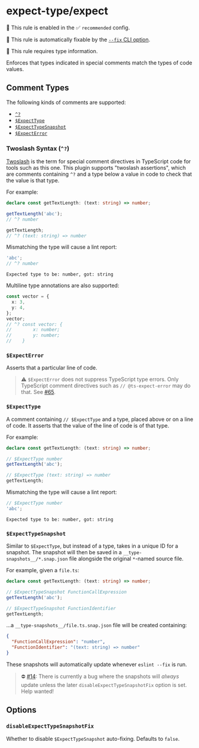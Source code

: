 # expect-type/expect

💼 This rule is enabled in the ✅ `recommended` config.

🔧 This rule is automatically fixable by the [`--fix` CLI option](https://eslint.org/docs/latest/user-guide/command-line-interface#--fix).

💭 This rule requires type information.

<!-- end auto-generated rule header -->

Enforces that types indicated in special comments match the types of code values.

## Comment Types

The following kinds of comments are supported:

<!-- Markdownlint doesn't seem to understand the heading IDs... -->
<!-- markdownlint-disable link-fragments -->

- [`^?`](#twoslash)
- [`$ExpectType`](#expecttype)
- [`$ExpectTypeSnapshot`](#expecttypesnapshot)
- [`$ExpectError`](#expecterror)

<!-- markdownlint-enable link-fragments -->

### Twoslash Syntax (`^?`)

[Twoslash](https://www.typescriptlang.org/dev/twoslash) is the term for special comment directives in TypeScript code for tools such as this one.
This plugin supports "twoslash assertions", which are comments containing `^?` and a type below a value in code to check that the value is that type.

For example:

```ts
declare const getTextLength: (text: string) => number;

getTextLength('abc');
// ^? number

getTextLength;
// ^? (text: string) => number
```

Mismatching the type will cause a lint report:

```ts
'abc';
// ^? number
```

```plaintext
Expected type to be: number, got: string
```

Multiline type annotations are also supported:

```ts
const vector = {
  x: 3,
  y: 4,
};
vector;
// ^? const vector: {
//        x: number;
//        y: number;
//    }
```

### `$ExpectError`

Asserts that a particular line of code.

> ⚠️ `$ExpectError` does not suppress TypeScript type errors.
> Only TypeScript comment directives such as `// @ts-expect-error` may do that.
> See [#65](https://github.com/JoshuaKGoldberg/eslint-plugin-expect-type/issues/65).

### `$ExpectType`

A comment containing `// $ExpectType` and a type, placed above or on a line of code.
It asserts that the value of the line of code is of that type.

For example:

```ts
declare const getTextLength: (text: string) => number;

// $ExpectType number
getTextLength('abc');

// $ExpectType (text: string) => number
getTextLength;
```

Mismatching the type will cause a lint report:

```ts
// $ExpectType number
'abc';
```

```plaintext
Expected type to be: number, got: string
```

### `$ExpectTypeSnapshot`

Similar to `$ExpectType`, but instead of a type, takes in a unique ID for a snapshot.
The snapshot will then be saved in a `__type-snapshots__/*.snap.json` file alongside the original `*`-named source file.

For example, given a `file.ts`:

```ts
declare const getTextLength: (text: string) => number;

// $ExpectTypeSnapshot FunctionCallExpression
getTextLength('abc');

// $ExpectTypeSnapshot FunctionIdentifier
getTextLength;
```

...a `__type-snapshots__/file.ts.snap.json` file will be created containing:

```json
{
  "FunctionCallExpression": "number",
  "FunctionIdentifier": "(text: string) => number"
}
```

These snapshots will automatically update whenever `eslint --fix` is run.

> ⛔️ [#14](https://github.com/JoshuaKGoldberg/eslint-plugin-expect-type/issues/14): There is currently a bug where the snapshots will _always_ update unless the later `disableExpectTypeSnapshotFix` option is set.
> Help wanted!

## Options

### `disableExpectTypeSnapshotFix`

Whether to disable `$ExpectTypeSnapshot` auto-fixing.
Defaults to `false`.

